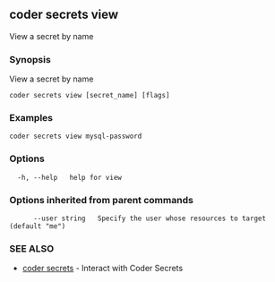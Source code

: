 ## coder secrets view

View a secret by name

### Synopsis

View a secret by name

```
coder secrets view [secret_name] [flags]
```

### Examples

```
coder secrets view mysql-password
```

### Options

```
  -h, --help   help for view
```

### Options inherited from parent commands

```
      --user string   Specify the user whose resources to target (default "me")
```

### SEE ALSO

* [coder secrets](coder_secrets.md)	 - Interact with Coder Secrets
